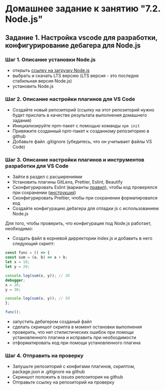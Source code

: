 # Домашнее задание к занятию "7.2. Node.js"

## Задание 1. Настройка vscode для разработки, конфигурирование дебагера для Node.js

### Шаг 1. Описание установки Node.js

- открыть [ссылку на загрузку Node.js](https://nodejs.org/ru/)
- выбрать и скачать LTS версию (LTS версия - это последня стабильная версия Node.js)
- установить Node.js

### Шаг 2. Описание настройки плагинов для VS Code

- Создайте новый репозиторий (ссылку на этот репозиторий нужно будет прислать в качестве результата выполнения домашнего задания)
- Инициализируйте npm-пакет с помощью команды `npm init`
- Привяжите созданный npm-пакет к созданному репозиторию в github
- Добавьте файл .gitignore (убедитесь, что он учитывает файлы VS Code)

### Шаг 3. Описание настройки плагинов и инструментов разработки для VS Code

- Зайти в раздел с расширениями
- Установить плагины GitLens, Prettier, Eslint, Beautify
- Сконфигурировать Eslint (варианты [правил](https://eslint.org/docs/rules/)), чтобы код проверялся при сохранении ([инструкция](https://tproger.ru/translations/setting-up-eslint-and-prettier/))
- Сконфигурировать Prettier, чтобы при сохранении форматировался код
- Создайте конфигурацию дебагера для отладки js с использованием Node.js

Для того, чтобы проверить, что конфигурация под Node.js работает, необходимо:

- Создать файл в корневой дирректории index.js и добавить в него следующий скрипт:

```javascript
const func = () => {
const sum = (a, b) => a + b;
let x = 10;
let y = 20;

console.log(sum(x, y)); // 30
debugger;
x = 20;
y = 30;

console.log(sum(x, y)); // 50
};

func();
```

- запустить дебагером созданый файл
- сделать скриншот скрипта в момент остановки выполнения
- проверить, что нет стилистических ошибок при помощи установленного плагина и исправить при необходимости
- отформатировать код при помощи установленного плагина


### Шаг 4. Отправить на проверку

- Запушьте репозиторий с конфигами плагинов, скриптом, package.json и .gitignore на github
- Скриншот положить в issues репозитория на github
- Отправьте ссылку на репозиторий на проверку
